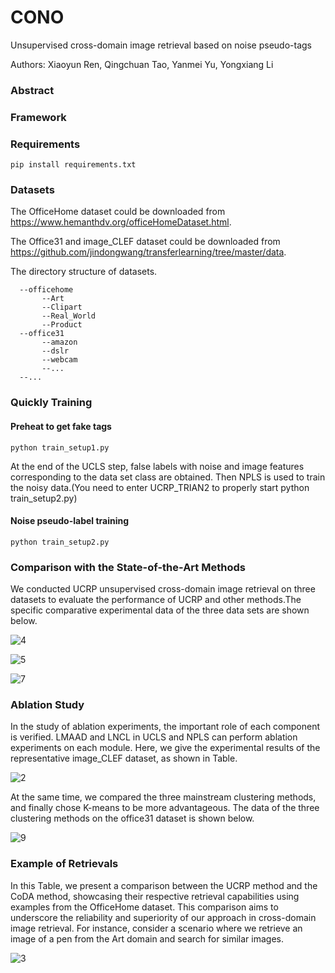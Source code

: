 # CONO
Unsupervised cross-domain image retrieval based on noise pseudo-tags

Authors: Xiaoyun Ren, Qingchuan Tao, Yanmei Yu, Yongxiang Li

### Abstract


### Framework


### Requirements
```
pip install requirements.txt
```

### Datasets
The OfficeHome dataset could be downloaded from https://www.hemanthdv.org/officeHomeDataset.html.

The Office31 and image_CLEF dataset could be downloaded from https://github.com/jindongwang/transferlearning/tree/master/data.

The directory structure of datasets.

```
  --officehome
       --Art
       --Clipart
       --Real_World
       --Product
  --office31
       --amazon
       --dslr
       --webcam
       --...
  --...
```
### Quickly Training

#### Preheat to get fake tags
```
python train_setup1.py
```
At the end of the UCLS step, false labels with noise and image features corresponding to the data set class are obtained.
Then NPLS is used to train the noisy data.(You need to enter UCRP_TRIAN2 to properly start python train_setup2.py)
#### Noise pseudo-label training
```
python train_setup2.py
```

### Comparison with the State-of-the-Art Methods
We conducted UCRP unsupervised cross-domain image retrieval on three datasets to evaluate the performance of UCRP and other methods.The specific comparative experimental data of the three data sets are shown below.

![4](https://github.com/user-attachments/assets/8c559741-1033-44a2-a1f2-efd14e2056a6)

![5](https://github.com/user-attachments/assets/8245d05a-ad3e-41fe-b39a-9114e794605a)

![7](https://github.com/user-attachments/assets/3fdf36ca-cf8d-4303-babe-f942fb0b201c)


### Ablation Study
In the study of ablation experiments, the important role of each component is verified. LMAAD and LNCL in UCLS and NPLS can perform ablation experiments on each module. Here, we give the experimental results of the representative image_CLEF dataset, as shown in Table.

![2](https://github.com/user-attachments/assets/72a2deb4-011a-4c37-a2dd-6dd72c0d9d6b)

At the same time, we compared the three mainstream clustering methods, and finally chose K-means to be more advantageous. The data of the three clustering methods on the office31 dataset is shown below.

![9](https://github.com/user-attachments/assets/3d8f5739-8860-4449-8f4b-fd5436da629f)


### Example of Retrievals
In this Table, we present a comparison between the UCRP method and the CoDA method, showcasing their respective retrieval capabilities using examples from the OfficeHome dataset. This comparison aims to underscore the reliability and superiority of our approach in cross-domain image retrieval. For instance, consider a scenario where we retrieve an image of a pen from the Art domain and search for similar images.

![3](https://github.com/user-attachments/assets/88bfef80-94ca-4359-8e49-24e8098803ad)
